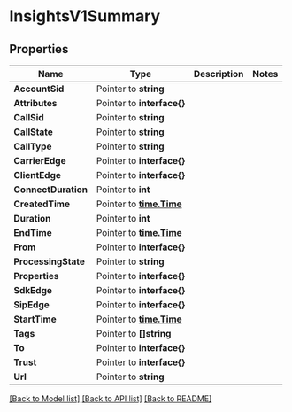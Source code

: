 # InsightsV1Summary

## Properties

Name | Type | Description | Notes
------------ | ------------- | ------------- | -------------
**AccountSid** | Pointer to **string** |  |
**Attributes** | Pointer to **interface{}** |  |
**CallSid** | Pointer to **string** |  |
**CallState** | Pointer to **string** |  |
**CallType** | Pointer to **string** |  |
**CarrierEdge** | Pointer to **interface{}** |  |
**ClientEdge** | Pointer to **interface{}** |  |
**ConnectDuration** | Pointer to **int** |  |
**CreatedTime** | Pointer to [**time.Time**](time.Time.md) |  |
**Duration** | Pointer to **int** |  |
**EndTime** | Pointer to [**time.Time**](time.Time.md) |  |
**From** | Pointer to **interface{}** |  |
**ProcessingState** | Pointer to **string** |  |
**Properties** | Pointer to **interface{}** |  |
**SdkEdge** | Pointer to **interface{}** |  |
**SipEdge** | Pointer to **interface{}** |  |
**StartTime** | Pointer to [**time.Time**](time.Time.md) |  |
**Tags** | Pointer to **[]string** |  |
**To** | Pointer to **interface{}** |  |
**Trust** | Pointer to **interface{}** |  |
**Url** | Pointer to **string** |  |

[[Back to Model list]](../README.md#documentation-for-models) [[Back to API list]](../README.md#documentation-for-api-endpoints) [[Back to README]](../README.md)



